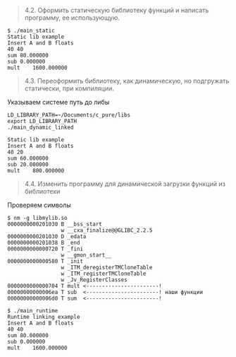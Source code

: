 > 4.2. Оформить статическую библиотеку функций и написать программу, ее использующую.

```
$ ./main_static
Static lib example
Insert A and B floats
40 40
sum	80.000000
sub	0.000000
mult	1600.000000
```


> 4.3. Переоформить библиотеку, как динамическую, но подгружать статически, при компиляции.

Указываем системе путь до либы
```
LD_LIBRARY_PATH=~/Documents/c_pure/libs
export LD_LIBRARY_PATH
./main_dynamic_linked 

Static lib example
Insert A and B floats
40 20
sum	60.000000
sub	20.000000
mult	800.000000
```
> 4.4. Изменить программу для динамической загрузки функций из библиотеки

Проверяем символы
```
$ nm -g libmylib.so 
0000000000201030 B __bss_start
                 w __cxa_finalize@@GLIBC_2.2.5
0000000000201030 D _edata
0000000000201038 B _end
0000000000000720 T _fini
                 w __gmon_start__
0000000000000580 T _init
                 w _ITM_deregisterTMCloneTable
                 w _ITM_registerTMCloneTable
                 w _Jv_RegisterClasses
0000000000000704 T mult <-----------------------!
00000000000006ea T sub	<-----------------------! наши функции
00000000000006d0 T sum	<-----------------------!

$ ./main_runtime 
Runtime linking example
Insert A and B floats
40 40
sum	80.000000
sub	0.000000
mult	1600.000000

```